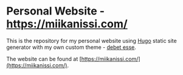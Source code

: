 # Personal Website - https://miikanissi.com/

This is the repository for my personal website using [Hugo](https://gohugo.io/) static
site generator with my own custom theme -
[debet esse](https://github.com/miikanissi/debet-esse).

The website can be found at [https://miikanissi.com/](https://miikanissi.com/).
